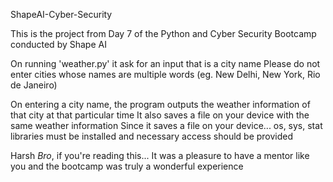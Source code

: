 ShapeAI-Cyber-Security

This is the project from Day 7 of the Python and Cyber Security Bootcamp conducted by Shape AI

On running 'weather.py' it ask for an input that is a city name
Please do not enter cities whose names are multiple words (eg. New Delhi, New York, Rio de Janeiro)

On entering a city name, the program outputs the weather information of that city at that particular time
It also saves a file on your device with the same weather information
Since it saves a file on your device... os, sys, stat libraries must be installed and necessary access should be provided

Harsh *Bro*, if you're reading this... It was a pleasure to have a mentor like you and the bootcamp was truly a wonderful experience
